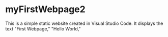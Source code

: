 # myFirstWebpage2
This is a simple static website created in Visual Studio Code. It displays the text "First Webpage," "Hello World,"
